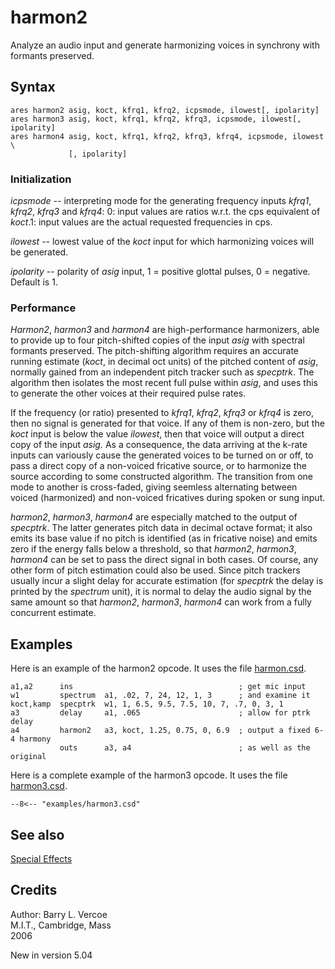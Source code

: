 <!--
id:harmon2
category:Signal Modifiers:Special Effects
-->
# harmon2
Analyze an audio input and generate harmonizing voices in synchrony with formants preserved.

## Syntax
``` csound-orc
ares harmon2 asig, koct, kfrq1, kfrq2, icpsmode, ilowest[, ipolarity]
ares harmon3 asig, koct, kfrq1, kfrq2, kfrq3, icpsmode, ilowest[, ipolarity]
ares harmon4 asig, koct, kfrq1, kfrq2, kfrq3, kfrq4, icpsmode, ilowest \
             [, ipolarity]
```

### Initialization

_icpsmode_ -- interpreting mode for the generating frequency inputs _kfrq1_, _kfrq2_, _kfrq3_ and _kfrq4_: 0: input values are ratios w.r.t. the cps equivalent of _koct_.1: input values are the actual requested frequencies in cps.

_ilowest_ -- lowest value of the _koct_ input for which harmonizing voices will be generated.

_ipolarity_ -- polarity of _asig_ input, 1 = positive glottal pulses, 0 = negative. Default is 1.

### Performance

_Harmon2_, _harmon3_ and _harmon4_ are high-performance harmonizers, able to provide up to four pitch-shifted copies of the input _asig_ with spectral formants preserved. The pitch-shifting algorithm requires an accurate running estimate (_koct_, in decimal oct units) of the pitched content of _asig_, normally gained from an independent pitch tracker such as _specptrk_. The algorithm then isolates the most recent full pulse within _asig_, and uses this to generate the other voices at their required pulse rates.

If the frequency (or ratio) presented to _kfrq1_, _kfrq2_, _kfrq3_ or _kfrq4_ is zero, then no signal is generated for that voice.  If any of them is non-zero, but the _koct_ input is below the value _ilowest_, then that voice will output a direct copy of the input _asig._  As a consequence, the data arriving at the k-rate inputs can variously cause the generated voices to be turned on or off, to pass a direct copy of a non-voiced fricative source, or to harmonize the source according to some constructed algorithm. The transition from one mode to another is cross-faded, giving seemless alternating between voiced (harmonized) and non-voiced fricatives during spoken or sung input.

_harmon2_, _harmon3_, _harmon4_ are especially matched to the output of _specptrk_.  The latter generates pitch data in decimal octave format; it also emits its base value if no pitch is identified (as in fricative noise) and emits zero if the energy falls below a threshold, so that _harmon2_, _harmon3_, _harmon4_ can be set to pass the direct signal in both cases.  Of course, any other form of pitch estimation could also be used.  Since pitch trackers usually incur a slight delay for accurate estimation (for _specptrk_ the delay is printed by the _spectrum_ unit), it is normal to delay the audio signal by the same amount so that _harmon2_, _harmon3_, _harmon4_ can work from a fully concurrent estimate.

## Examples

Here is an example of the harmon2 opcode. It uses the file [harmon.csd](../../examples/harmon.csd).

``` csound-orc title="Example of the harmon2 opcode." linenums="1"
a1,a2      ins                                     ; get mic input
w1         spectrum  a1, .02, 7, 24, 12, 1, 3      ; and examine it
koct,kamp  specptrk  w1, 1, 6.5, 9.5, 7.5, 10, 7, .7, 0, 3, 1
a3         delay     a1, .065                      ; allow for ptrk delay
a4         harmon2   a3, koct, 1.25, 0.75, 0, 6.9  ; output a fixed 6-4 harmony
           outs      a3, a4                        ; as well as the original
```

Here is a complete example of the harmon3 opcode. It uses the file [harmon3.csd](../../examples/harmon3.csd).

``` csound-csd title="Example of the harmon3 opcode." linenums="1"
--8<-- "examples/harmon3.csd"
```

## See also

[Special Effects](../../sigmod/speciale)

## Credits

Author: Barry L. Vercoe<br>
M.I.T., Cambridge, Mass<br>
2006<br>

New in version 5.04
